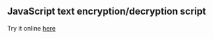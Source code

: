 ## JavaScript text encryption/decryption script

Try it online [here](https://kacpermarcinkiewicz.com/AES)